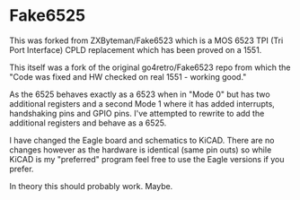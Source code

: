 # Fake6525

This was forked from ZXByteman/Fake6523 which is a MOS 6523 TPI (Tri Port Interface) CPLD replacement which has been proved on a 1551.

This itself was a fork of the original go4retro/Fake6523 repo from which the "Code was fixed and HW checked on real 1551 - working good."

As the 6525 behaves exactly as a 6523 when in "Mode 0" but has two additional registers and a second Mode 1 where it has added interrupts, handshaking pins and GPIO pins. I've attempted to rewrite to add the additional registers and behave as a 6525. 

I have changed the Eagle board and schematics to KiCAD. There are no changes however as the hardware is identical (same pin outs) so while KiCAD is my "preferred" program feel free to use the Eagle versions if you prefer. 

In theory this should probably work. Maybe. 
